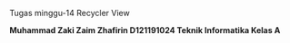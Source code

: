 Tugas minggu-14 Recycler View

**Muhammad Zaki Zaim Zhafirin
D121191024
Teknik Informatika Kelas A**
